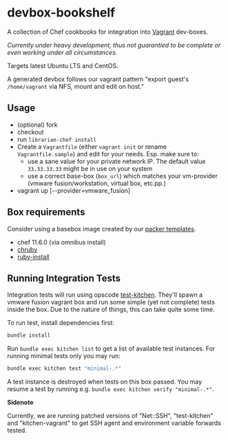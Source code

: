 devbox-bookshelf
================

A collection of Chef cookbooks for integration into [Vagrant][vagrant] dev-boxes.

*Currently under heavy development, thus not guarantied to be complete or even
working under all circumstances.*

Targets latest Ubuntu LTS and CentOS.

A generated devbox follows our vagrant pattern "export guest's `/home/vagrant`
via NFS, mount and edit on host."

Usage
-----

* (optional) fork
* checkout
* run `librarian-chef install`
* Create a `Vagrantfile` (either `vagrant init` or rename `Vagrantfile.sample`)
  and edit for your needs. Esp. make sure to:
  * use a sane value for your private network IP. The default value
    `33.33.33.33` might be in use on your system
  * use a correct base-box (`box_url`) which matches your vm-provider (vmware
    fusion/workstation, virtual box, etc.pp.)
* vagrant up [--provider=vmware_fusion]

Box requirements
----------------

Consider using a basebox image created by our
[packer templates][dotless-packer-tpl].

* chef 11.6.0 (via omnibus install)
* [chruby][chruby]
* [ruby-install][ruby-install]


Running Integration Tests
-------------------------

Integration tests will run using opscode [test-kitchen][test-kitchen].
They'll spawn a vmware fusion vagrant box and run some simple (yet not complete)
tests inside the box. Due to the nature of things, this can take quite some time.

To run test, install dependencies first:

```bash
bundle install
```

Run `bundle exec kitchen list` to get a list of available test instances. For
running minimal tests only you may run:

```bash
bundle exec kitchen test "minimal-.*"
```

A test instance is destroyed when tests on this box passed. You may resume a
test by running e.g. `bundle exec kitchen verify "minimal-.*"`.


**Sidenote**

Currently, we are running patched versions of "Net::SSH", "test-kitchen" and
"kitchen-vagrant" to get SSH agent and environment variable forwards tested.


<!-- Links -->

[vagrant]:            http://vagrantup.com
[dotless-packer-tpl]: https://github.com/dotless-de/packer-templates
[test-kitchen]:       https://github.com/opscode/test-kitchen
[chruby]:             https://github.com/postmodern/chruby
[ruby-install]:       https://github.com/postmodern/ruby-install
